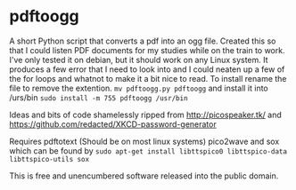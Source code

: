 pdftoogg
========

A short Python script that converts a pdf into an ogg file. Created this so that I could listen PDF documents for my studies while on the train to work. I've only tested it on debian, but it should work on any Linux system. It produces a few error that I need to look into and I could neaten up a few of the for loops and whatnot to make it a bit nice to read.
To install rename the file to remove the extention.
```mv pdftoogg.py pdftoogg``` and install it into /urs/bin 
```sudo install -m 755 pdftoogg /usr/bin```


Ideas and bits of code shamelessly ripped from http://picospeaker.tk/ and https://github.com/redacted/XKCD-password-generator

Requires pdftotext (Should be on most linux systems) pico2wave and sox which can be found by ```sudo apt-get install libttspico0 libttspico-data libttspico-utils sox```

This is free and unencumbered software released into the public domain.
